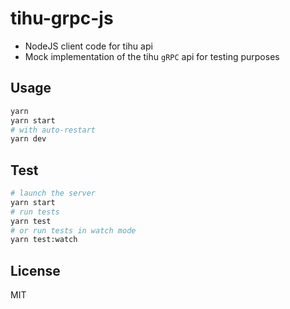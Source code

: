 # tihu-grpc-js

- NodeJS client code for tihu api
- Mock implementation of the tihu `gRPC` api for testing purposes

## Usage

```sh
yarn
yarn start
# with auto-restart
yarn dev
```

## Test

```sh
# launch the server
yarn start
# run tests
yarn test
# or run tests in watch mode
yarn test:watch
```

## License

MIT
